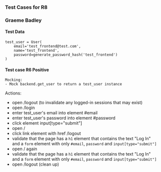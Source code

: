 ### Test Cases for R8
### Graeme Badley

#### Test Data
```
test_user = User(
    email='test_frontend@test.com',
    name='test_frontend',
    password=generate_password_hash('test_frontend')
)
```

#### Test case R6 Positive

    Mocking:
    - Mock backend.get_user to return a test_user instance

Actions:

- open /logout (to invalidate any logged-in sessions that may exist)
- open /login
- enter test_user's email into element #email
- enter test_user's password into element #password
- click element input[type="submit"]
- open /
- click link element with href /logout 
- validate that the page has a `h1` element that contains the text "Log In" and a `form` element with only `#email`, `password` and `input[type="submit"]`
- open / again
- validate that the page has a `h1` element that contains the text "Log In" and a `form` element with only `#email`, `password` and `input[type="submit"]` 
- open /logout (clean up)